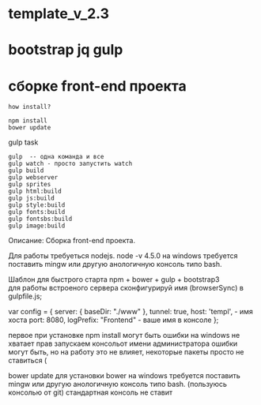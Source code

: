 # template_v_2.3
# bootstrap jq  gulp
# сборке front-end проекта
```
how install?

npm install 
bower update

```
gulp task
```
gulp  -- одна команда и все 
gulp watch - просто запустить watch
gulp build
gulp webserver  
gulp sprites
gulp html:build
gulp js:build
gulp style:build
gulp fonts:build
gulp fontsbs:build
gulp image:build
```
Описание:
Сборка front-end проекта.

Для работы требуеться nodejs.
node -v 4.5.0 
на windows требуется поставить mingw или другую анологичную консоль типо bash.

Шаблон для быстрого старта npm + bower + gulp  + bootstrap3  
для работы встроеного сервера сконфигурируй имя (browserSync) в gulpfile.js; 

var config = {
    server: {
        baseDir: "./www"
    },
    tunnel: true,
    host: 'templ',  - имя хоста 
    port: 8080,
    logPrefix: "Frontend" - ваше имя в консоле 
};



первое при установке 
npm install 
могут быть ошибки на windows не хватает прав запускаем консольот имени администратора
ошибки могут быть, но на работу это не влияет, некоторые пакеты просто не ставиться (

bower update
для установки bower на windows требуется поставить mingw или другую анологичную консоль типо bash. (пользуюсь консолью от git) 
стандартная консоль не ставит

